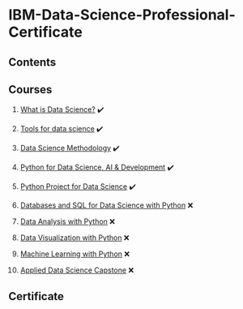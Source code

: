 # IBM-Data-Science-Professional-Certificate

## Contents

## Courses
1. [What is Data Science?](https://github.com/Teolhyn/IBM-Data-Science-Professional-Certificate/tree/main/01.%20What%20is%20Data%20Science) ✔️

2. [Tools for data science](https://github.com/Teolhyn/IBM-Data-Science-Professional-Certificate/tree/main/02.%20Tools%20for%20Data%20Science) ✔️

3. [Data Science Methodology](https://github.com/Teolhyn/IBM-Data-Science-Professional-Certificate/tree/main/03.%20Data%20Science%20Methodology) ✔️

4. [Python for Data Science, AI & Development](https://github.com/Teolhyn/IBM-Data-Science-Professional-Certificate/tree/main/04.%20Python%20for%20Data%20Science%2C%20AI%20%26%20Development) ✔️

5. [Python Project for Data Science](https://github.com/Teolhyn/IBM-Data-Science-Professional-Certificate/tree/main/05.%20Python%20Project%20for%20Data%20Science) ✔️

6. [Databases and SQL for Data Science with Python](https://github.com/Teolhyn/IBM-Data-Science-Professional-Certificate/tree/main/06.%20Databases%20and%20SQL%20for%20Data%20Science%20with%20Python) ❌

7. [Data Analysis with Python](https://github.com/Teolhyn/IBM-Data-Science-Professional-Certificate/tree/main/07.%20Data%20Analysis%20with%20Python) ❌

8. [Data Visualization with Python](https://github.com/Teolhyn/IBM-Data-Science-Professional-Certificate/tree/main/08.%20Data%20Visualization%20with%20Python) ❌

9. [Machine Learning with Python](https://github.com/Teolhyn/IBM-Data-Science-Professional-Certificate/tree/main/09.%20Machine%20Learning%20with%20Python) ❌

10. [Applied Data Science Capstone](https://github.com/Teolhyn/IBM-Data-Science-Professional-Certificate/tree/main/10.%20Applied%20Data%20Science%20Capstone) ❌

## Certificate
